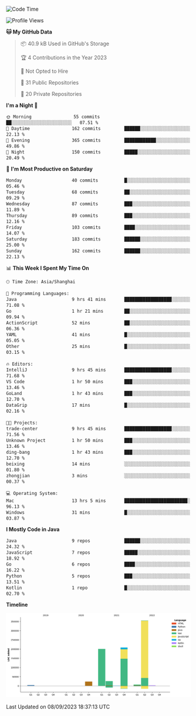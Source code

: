 <!--START_SECTION:waka-->
![Code Time](http://img.shields.io/badge/Code%20Time-2%2C051%20hrs%2024%20mins-blue)

![Profile Views](http://img.shields.io/badge/Profile%20Views-0-blue)

**🐱 My GitHub Data** 

> 📦 40.9 kB Used in GitHub's Storage 
 > 
> 🏆 4 Contributions in the Year 2023
 > 
> 🚫 Not Opted to Hire
 > 
> 📜 31 Public Repositories 
 > 
> 🔑 20 Private Repositories 
 > 
**I'm a Night 🦉** 

```text
🌞 Morning                55 commits          ██░░░░░░░░░░░░░░░░░░░░░░░   07.51 % 
🌆 Daytime                162 commits         ██████░░░░░░░░░░░░░░░░░░░   22.13 % 
🌃 Evening                365 commits         ████████████░░░░░░░░░░░░░   49.86 % 
🌙 Night                  150 commits         █████░░░░░░░░░░░░░░░░░░░░   20.49 % 
```
📅 **I'm Most Productive on Saturday** 

```text
Monday                   40 commits          █░░░░░░░░░░░░░░░░░░░░░░░░   05.46 % 
Tuesday                  68 commits          ██░░░░░░░░░░░░░░░░░░░░░░░   09.29 % 
Wednesday                87 commits          ███░░░░░░░░░░░░░░░░░░░░░░   11.89 % 
Thursday                 89 commits          ███░░░░░░░░░░░░░░░░░░░░░░   12.16 % 
Friday                   103 commits         ████░░░░░░░░░░░░░░░░░░░░░   14.07 % 
Saturday                 183 commits         ██████░░░░░░░░░░░░░░░░░░░   25.00 % 
Sunday                   162 commits         ██████░░░░░░░░░░░░░░░░░░░   22.13 % 
```


📊 **This Week I Spent My Time On** 

```text
🕑︎ Time Zone: Asia/Shanghai

💬 Programming Languages: 
Java                     9 hrs 41 mins       ██████████████████░░░░░░░   71.08 % 
Go                       1 hr 21 mins        ██░░░░░░░░░░░░░░░░░░░░░░░   09.94 % 
ActionScript             52 mins             ██░░░░░░░░░░░░░░░░░░░░░░░   06.36 % 
YAML                     41 mins             █░░░░░░░░░░░░░░░░░░░░░░░░   05.05 % 
Other                    25 mins             █░░░░░░░░░░░░░░░░░░░░░░░░   03.15 % 

🔥 Editors: 
IntelliJ                 9 hrs 45 mins       ██████████████████░░░░░░░   71.68 % 
VS Code                  1 hr 50 mins        ███░░░░░░░░░░░░░░░░░░░░░░   13.46 % 
GoLand                   1 hr 43 mins        ███░░░░░░░░░░░░░░░░░░░░░░   12.70 % 
DataGrip                 17 mins             █░░░░░░░░░░░░░░░░░░░░░░░░   02.16 % 

🐱‍💻 Projects: 
trade-center             9 hrs 45 mins       ██████████████████░░░░░░░   71.56 % 
Unknown Project          1 hr 50 mins        ███░░░░░░░░░░░░░░░░░░░░░░   13.46 % 
ding-bang                1 hr 43 mins        ███░░░░░░░░░░░░░░░░░░░░░░   12.70 % 
beixing                  14 mins             ░░░░░░░░░░░░░░░░░░░░░░░░░   01.80 % 
zhongjian                3 mins              ░░░░░░░░░░░░░░░░░░░░░░░░░   00.37 % 

💻 Operating System: 
Mac                      13 hrs 5 mins       ████████████████████████░   96.13 % 
Windows                  31 mins             █░░░░░░░░░░░░░░░░░░░░░░░░   03.87 % 
```

**I Mostly Code in Java** 

```text
Java                     9 repos             ██████░░░░░░░░░░░░░░░░░░░   24.32 % 
JavaScript               7 repos             █████░░░░░░░░░░░░░░░░░░░░   18.92 % 
Go                       6 repos             ████░░░░░░░░░░░░░░░░░░░░░   16.22 % 
Python                   5 repos             ███░░░░░░░░░░░░░░░░░░░░░░   13.51 % 
Kotlin                   1 repo              █░░░░░░░░░░░░░░░░░░░░░░░░   02.70 % 
```



**Timeline**

![Lines of Code chart](https://raw.githubusercontent.com/youtiaoguagua/youtiaoguagua/master/assets/bar_graph.png)


 Last Updated on 08/09/2023 18:37:13 UTC
<!--END_SECTION:waka-->